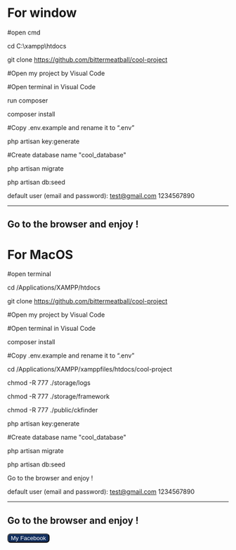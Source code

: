 # For window

#open cmd

cd C:\xampp\htdocs

git clone https://github.com/bittermeatball/cool-project

#Open my project by Visual Code

#Open terminal in Visual Code

run composer

composer install

#Copy .env.example and rename it to “.env”

php artisan key:generate

#Create database name "cool_database"

php artisan migrate

php artisan db:seed

default user (email and password): 
test@gmail.com
1234567890

-----------------------------
Go to the browser and enjoy !
-----------------------------


# For MacOS

#open terminal

cd /Applications/XAMPP/htdocs

git clone https://github.com/bittermeatball/cool-project

#Open my project by Visual Code

#Open terminal in Visual Code

composer install

#Copy .env.example and rename it to “.env”

cd /Applications/XAMPP/xamppfiles/htdocs/cool-project

chmod -R 777 ./storage/logs

chmod -R 777 ./storage/framework

chmod -R 777 ./public/ckfinder

php artisan key:generate

#Create database name "cool_database"

php artisan migrate

php artisan db:seed

Go to the browser and enjoy !

default user (email and password): 
test@gmail.com
1234567890

-----------------------------
Go to the browser and enjoy !
-----------------------------

<a href="https://fb.com/NguyenHuuNguyenY"><button style="color: white; background-color:#122f5e; border-radius: 7px">My Facebook</button></a>
